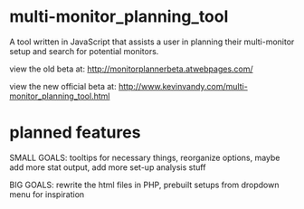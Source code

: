 # multi-monitor_planning_tool
A tool written in JavaScript that assists a user in planning their multi-monitor setup and search for potential monitors.

view the old beta at: http://monitorplannerbeta.atwebpages.com/

view the new official beta at: http://www.kevinvandy.com/multi-monitor_planning_tool.html

# planned features
SMALL GOALS:
tooltips for necessary things, 
reorganize options, maybe add more stat output, 
add more set-up analysis stuff

BIG GOALS:
rewrite the html files in PHP, 
prebuilt setups from dropdown menu for inspiration
